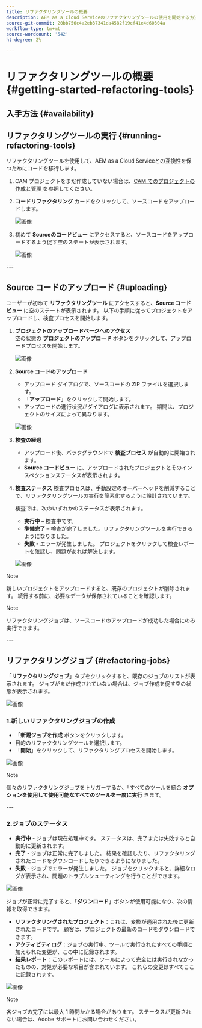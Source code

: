 ```yaml
---
title: リファクタリングツールの概要
description: AEM as a Cloud Serviceのリファクタリングツールの使用を開始する方法について説明します
source-git-commit: 20bb756c4a2eb37341da4582f19cf41e4d60304a
workflow-type: tm+mt
source-wordcount: '542'
ht-degree: 2%

---
```


# リファクタリングツールの概要 {#getting-started-refactoring-tools}

## 入手方法 {#availability}

<!-- Alexandru: duplicate contextualhelp id, drafting this for now

>[!CONTEXTUALHELP]
>id="aemcloud_rs_upload"
>title="Download"
>additional-url="https://experienceleague.adobe.com/docs/experience-manager-cloud-service/content/release-notes/release-notes/release-notes-current.html?lang=ja" text="Release Notes"
>additional-url="https://experience.adobe.com/#/downloads/content/software-distribution/en/aemcloud.html" text="Software Distribution Portal"

-->

## リファクタリングツールの実行 {#running-refactoring-tools}

リファクタリングツールを使用して、AEM as a Cloud Serviceとの互換性を保つためにコードを移行します。

1. CAM プロジェクトをまだ作成していない場合は、[CAM でのプロジェクトの作成と管理 ](/help/journey-migration/cloud-acceleration-manager/using-cam/getting-started-cam.md#create-project) を参照してください。
1. **コードリファクタリング** カードをクリックして、ソースコードをアップロードします。

   ![画像](/help/journey-migration/refactoring-tools/assets/rscam1.png)

1. 初めて **Sourceのコードビュー** にアクセスすると、ソースコードをアップロードするよう促す空のステートが表示されます。

   ![画像](/help/journey-migration/refactoring-tools/assets/rscam2.png)

&#x200B;---

## Source コードのアップロード {#uploading}

ユーザーが初めて **リファクタリングツール** にアクセスすると、**Source コードビュー** に空のステートが表示されます。 以下の手順に従ってプロジェクトをアップロードし、検査プロセスを開始します。

1. **プロジェクトのアップロードページへのアクセス**\
   空の状態の **プロジェクトのアップロード** ボタンをクリックして、アップロードプロセスを開始します。

   ![画像](/help/journey-migration/refactoring-tools/assets/rscam3.png)

1. **Source コードのアップロード**
   - アップロード ダイアログで、ソースコードの ZIP ファイルを選択します。
   - 「**アップロード**」をクリックして開始します。
   - アップロードの進行状況がダイアログに表示されます。 期間は、プロジェクトのサイズによって異なります。

   ![画像](/help/journey-migration/refactoring-tools/assets/rscam4.png)

1. **検査の経過**
   - アップロード後、バックグラウンドで **検査プロセス** が自動的に開始されます。
   - **Source コードビュー** に、アップロードされたプロジェクトとそのインスペクションステータスが表示されます。

1. **検査ステータス** 検査プロセスは、手動設定のオーバーヘッドを削減することで、リファクタリングツールの実行を簡素化するように設計されています。

   検査では、次のいずれかのステータスが表示されます。
   - **実行中** – 検査中です。
   - **準備完了** – 検査が完了しました。リファクタリングツールを実行できるようになりました。
   - **失敗** - エラーが発生しました。 プロジェクトをクリックして検査レポートを確認し、問題があれば解決します。

   ![画像](/help/journey-migration/refactoring-tools/assets/rscam5.png)

>[!NOTE]
>新しいプロジェクトをアップロードすると、既存のプロジェクトが削除されます。 続行する前に、必要なデータが保存されていることを確認します。

>[!NOTE]
>リファクタリングジョブは、ソースコードのアップロードが成功した場合にのみ実行できます。

&#x200B;---

## リファクタリングジョブ {#refactoring-jobs}

「**リファクタリングジョブ**」タブをクリックすると、既存のジョブのリストが表示されます。 ジョブがまだ作成されていない場合は、ジョブ作成を促す空の状態が表示されます。

![画像](/help/journey-migration/refactoring-tools/assets/rscam6.png)

### 1.新しいリファクタリングジョブの作成

- 「**新規ジョブを作成** ボタンをクリックします。
- 目的のリファクタリングツールを選択します。
- 「**開始**」をクリックして、リファクタリングプロセスを開始します。

![画像](/help/journey-migration/refactoring-tools/assets/rscam7.png)

>[!NOTE]
>個々のリファクタリングジョブをトリガーするか、「すべてのツールを統合 **オプションを使用して使用可能なすべてのツールを一度に実行** きます。

&#x200B;---

### 2.ジョブのステータス

- **実行中** - ジョブは現在処理中です。 ステータスは、完了または失敗すると自動的に更新されます。
- **完了** - ジョブは正常に完了しました。 結果を確認したり、リファクタリングされたコードをダウンロードしたりできるようになりました。
- **失敗** - ジョブでエラーが発生しました。 ジョブをクリックすると、詳細なログが表示され、問題のトラブルシューティングを行うことができます。

![画像](/help/journey-migration/refactoring-tools/assets/rscam8.png)

ジョブが正常に完了すると、「**ダウンロード**」ボタンが使用可能になり、次の情報を取得できます。

- **リファクタリングされたプロジェクト**：これは、変換が適用された後に更新されたコードです。 顧客は、プロジェクトの最新のコードをダウンロードできます。
- **アクティビティログ**：ジョブの実行中、ツールで実行されたすべての手順と加えられた変更が、この中に記録されます。
- **結果レポート**：このレポートには、ツールによって完全には実行されなかったものの、対処が必要な項目が含まれています。 これらの変更はすべてここに記録されます。

![画像](/help/journey-migration/refactoring-tools/assets/rscam9.png)

>[!NOTE]
>各ジョブの完了には最大 1 時間かかる場合があります。 ステータスが更新されない場合は、Adobe サポートにお問い合わせください。

